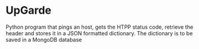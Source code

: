 UpGarde
=======

Python program that pings an host, gets the HTPP status code, retrieve the header and stores it in a JSON formatted dictionary. The dictionary is to be saved in a MongoDB database
